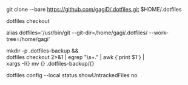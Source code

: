 git clone --bare https://github.com/gagiD/.dotfiles.git $HOME/.dotfiles

dotfiles checkout

alias dotfiles='/usr/bin/git --git-dir=/home/gagi/.dotfiles/ --work-tree=/home/gagi'


mkdir -p .dotfiles-backup && \
dotfiles checkout 2>&1 | egrep "\s+\." | awk {'print $1'} | \
xargs -I{} mv {} .dotfiles-backup/{}

dotfiles config --local status.showUntrackedFiles no
